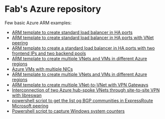 <properties
   pageTitle="Examples of Azure templates and scripts"
   description="Examples of Azure templates and scripts"
   services=""
   documentationCenter="na"
   authors="fabferri"
   manager=""
   editor=""/>

<tags
   ms.service="Configuration-Example-Azure"
   ms.devlang="na"
   ms.topic="article"
   ms.tgt_pltfrm="na"
   ms.workload="na"
   ms.date="21/11/2016"
   ms.author="fabferri" />

# Fab's Azure repository
Few basic Azure ARM examples:

* [ARM template to create standard load balancer in HA ports](./101-ilb-ha-ports-1vnet/)
* [ARM template to create standard load balancer in HA ports with VNet peering](./101-ilb-ha-ports-vnetpeering/)
* [ARM template to create a standard load balancer in HA ports with two frontend IPs and two backend pools](./101-ilb-ha-ports-2frontend-2backendpools)
* [ARM template to create multiple VNets and VMs in different Azure regions](./101-multiple-vnets-vms/)
* [Azure VMs with multiple NICs](./101-vms-multiple-nics-01/README.md)
* [ARM template to create multiple VNets and VMs in different Azure regions](./101-multiple-vnets-vms/)
* [ARM template to create multiple VNet-to-VNet with VPN Gateways](./vnet-2-vnet-vpn/README.md)
* [Interconnection of two Azure hub-spoke VNets through site-to-site VPN with libreswan](./101-vpn-libreswan/)
* [powershell script to get the list og BGP communities in ExpressRoute Microsoft peering](./ExpressRoute-MS-Peering-BGPCommunity/)
* [Powershell script to capture Windows system counters](./win-sys-counters/)
